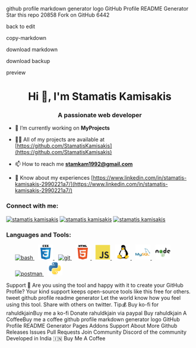 github profile markdown generator logo
GitHub Profile README Generator
Star this repo
20858
Fork on GitHub
6442

back to edit

copy-markdown

download markdown

download backup

preview
<h1 align="center">Hi 👋, I'm Stamatis Kamisakis</h1>
<h3 align="center">A passionate web developer</h3>

- 🔭 I’m currently working on **MyProjects**

- 👨‍💻 All of my projects are available at [https://github.com/StamatisKamisakis](https://github.com/StamatisKamisakis)

- 📫 How to reach me **stamkam1992@gmail.com**

- 📄 Know about my experiences [https://www.linkedin.com/in/stamatis-kamisakis-2990221a7/](https://www.linkedin.com/in/stamatis-kamisakis-2990221a7/)

<h3 align="left">Connect with me:</h3>
<p align="left">
<a href="https://twitter.com/stamatis kamisakis" target="blank"><img align="center" src="https://raw.githubusercontent.com/rahuldkjain/github-profile-readme-generator/master/src/images/icons/Social/twitter.svg" alt="stamatis kamisakis" height="30" width="40" /></a>
<a href="https://www.linkedin.com/in/stamatis-kamisakis-2990221a7" target="blank"><img align="center" src="https://raw.githubusercontent.com/rahuldkjain/github-profile-readme-generator/master/src/images/icons/Social/linked-in-alt.svg" alt="stamatis kamisakis" height="30" width="40" /></a>
<a href="https://fb.com/stamatis kamisakis" target="blank"><img align="center" src="https://raw.githubusercontent.com/rahuldkjain/github-profile-readme-generator/master/src/images/icons/Social/facebook.svg" alt="stamatis kamisakis" height="30" width="40" /></a>
</p>

<h3 align="left">Languages and Tools:</h3>
<ul align="left" style="list-style-type:none;">
  <li style="display:inline; margin-right: 10px;">
    <a href="https://www.gnu.org/software/bash/" target="_blank" rel="noreferrer">
      <img src="https://www.vectorlogo.zone/logos/gnu_bash/gnu_bash-icon.svg" alt="bash" width="40" height="40"/>
    </a>
  </li>
  <li style="display:inline; margin-right: 10px;">
    <a href="https://www.w3schools.com/css/" target="_blank" rel="noreferrer">
      <img src="https://raw.githubusercontent.com/devicons/devicon/master/icons/css3/css3-original-wordmark.svg" alt="css3" width="40" height="40"/>
    </a>
  </li>
  <li style="display:inline; margin-right: 10px;">
    <a href="https://git-scm.com/" target="_blank" rel="noreferrer">
      <img src="https://www.vectorlogo.zone/logos/git-scm/git-scm-icon.svg" alt="git" width="40" height="40"/>
    </a>
  </li>
  <li style="display:inline; margin-right: 10px;">
    <a href="https://www.w3.org/html/" target="_blank" rel="noreferrer">
      <img src="https://raw.githubusercontent.com/devicons/devicon/master/icons/html5/html5-original-wordmark.svg" alt="html5" width="40" height="40"/>
    </a>
  </li>
  <li style="display:inline; margin-right: 10px;">
    <a href="https://developer.mozilla.org/en-US/docs/Web/JavaScript" target="_blank" rel="noreferrer">
      <img src="https://raw.githubusercontent.com/devicons/devicon/master/icons/javascript/javascript-original.svg" alt="javascript" width="40" height="40"/>
    </a>
  </li>
  <li style="display:inline; margin-right: 10px;">
    <a href="https://www.linux.org/" target="_blank" rel="noreferrer">
      <img src="https://raw.githubusercontent.com/devicons/devicon/master/icons/linux/linux-original.svg" alt="linux" width="40" height="40"/>
    </a>
  </li>
  <li style="display:inline; margin-right: 10px;">
    <a href="https://www.mysql.com/" target="_blank" rel="noreferrer">
      <img src="https://raw.githubusercontent.com/devicons/devicon/master/icons/mysql/mysql-original-wordmark.svg" alt="mysql" width="40" height="40"/>
    </a>
  </li>
  <li style="display:inline; margin-right: 10px;">
    <a href="https://nodejs.org" target="_blank" rel="noreferrer">
      <img src="https://raw.githubusercontent.com/devicons/devicon/master/icons/nodejs/nodejs-original-wordmark.svg" alt="nodejs" width="40" height="40"/>
    </a>
  </li>
  <li style="display:inline; margin-right: 10px;">
    <a href="https://postman.com" target="_blank" rel="noreferrer">
      <img src="https://www.vectorlogo.zone/logos/getpostman/getpostman-icon.svg" alt="postman" width="40" height="40"/>
    </a>
  </li>
  <li style="display:inline; margin-right: 10px;">
    <a href="https://www.python.org" target="_blank" rel="noreferrer">
      <img src="https://raw.githubusercontent.com/devicons/devicon/master/icons/python/python-original.svg" alt="python" width="40" height="40"/>
    </a>
  </li>
</ul>

Support 🙏
Are you using the tool and happy with it to create your GitHub Profile?
Your kind support keeps open-source tools like this free for others.
tweet github profile readme generator
Let the world know how you feel using this tool. Share with others on twitter.
Tip💰
Buy ko-fi for rahuldkjainBuy me a ko-fi
Donate rahuldkjain via paypal
Buy rahuldkjain A CoffeeBuy me a coffee
github profile markdown generator logo
GitHub Profile README Generator
Pages
Addons
Support
About
More
Github
Releases
Issues
Pull Requests
Join Community
Discord of the community
Developed in India 🇮🇳
Buy Me A Coffee
